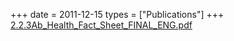 +++
date = 2011-12-15
types = ["Publications"]
+++
[2.2.3Ab_Health_Fact_Sheet_FINAL_ENG.pdf](/files/2.2.3Ab_Health_Fact_Sheet_FINAL_ENG.pdf)
